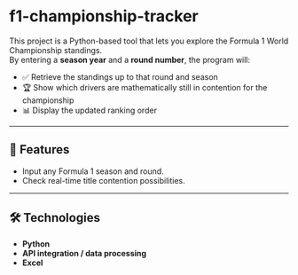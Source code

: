 # f1-championship-tracker

This project is a Python-based tool that lets you explore the Formula 1 World Championship standings.  
By entering a **season year** and a **round number**, the program will:

- ✅ Retrieve the standings up to that round and season
- 🏆 Show which drivers are mathematically still in contention for the championship
- 📊 Display the updated ranking order

---

## 🚀 Features
- Input any Formula 1 season and round.
- Check real-time title contention possibilities.

---

## 🛠️ Technologies
- **Python**
- **API integration / data processing**  
- **Excel**  
